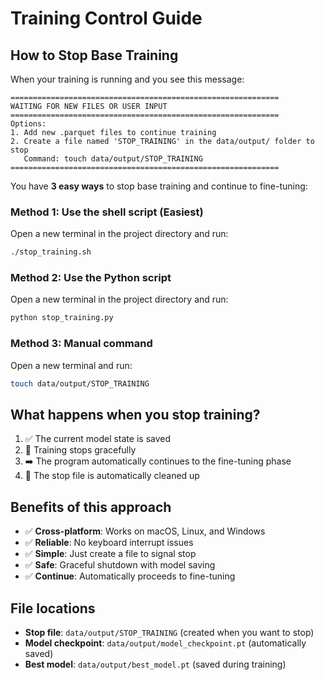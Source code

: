 # Training Control Guide

## How to Stop Base Training

When your training is running and you see this message:
```
============================================================
WAITING FOR NEW FILES OR USER INPUT
============================================================
Options:
1. Add new .parquet files to continue training
2. Create a file named 'STOP_TRAINING' in the data/output/ folder to stop
   Command: touch data/output/STOP_TRAINING
============================================================
```

You have **3 easy ways** to stop base training and continue to fine-tuning:

### Method 1: Use the shell script (Easiest)
Open a new terminal in the project directory and run:
```bash
./stop_training.sh
```

### Method 2: Use the Python script
Open a new terminal in the project directory and run:
```bash
python stop_training.py
```

### Method 3: Manual command
Open a new terminal and run:
```bash
touch data/output/STOP_TRAINING
```

## What happens when you stop training?

1. ✅ The current model state is saved
2. 🔄 Training stops gracefully 
3. ➡️ The program automatically continues to the fine-tuning phase
4. 🧹 The stop file is automatically cleaned up

## Benefits of this approach

- ✅ **Cross-platform**: Works on macOS, Linux, and Windows
- ✅ **Reliable**: No keyboard interrupt issues
- ✅ **Simple**: Just create a file to signal stop
- ✅ **Safe**: Graceful shutdown with model saving
- ✅ **Continue**: Automatically proceeds to fine-tuning

## File locations

- **Stop file**: `data/output/STOP_TRAINING` (created when you want to stop)
- **Model checkpoint**: `data/output/model_checkpoint.pt` (automatically saved)
- **Best model**: `data/output/best_model.pt` (saved during training)
